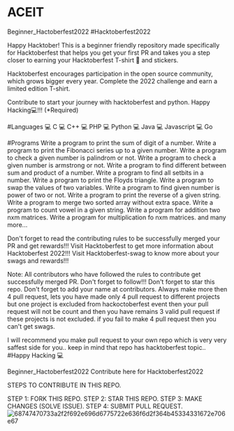 # ACEIT
Beginner_Hactoberfest2022
#Hacktoberfest2022

Happy Hacktober! This is a beginner friendly repository made specifically for Hacktoberfest that helps you get your first PR and takes you a step closer to earning your Hacktoberfest T-shirt 👕 and stickers.

Hacktoberfest encourages participation in the open source community, which grows bigger every year. Complete the 2022 challenge and earn a limited edition T-shirt.

Contribute to start your journey with hacktoberfest and python. Happy Hacking💻!!! (*Required)

#Languages 💻 C 💻 C++ 💻 PHP 💻 Python 💻 Java 💻 Javascript 💻 Go

#Programs Write a program to print the sum of digit of a number. Write a program to print the Fibonacci series up to a given number. Write a program to check a given number is palindrom or not. Write a program to check a given number is armstrong or not. Write a program to find different between sum and product of a number. Write a program to find all setbits in a number. Write a program to print the Floyds triangle. Write a program to swap the values of two variables. Write a program to find given number is power of two or not. Write a program to print the reverse of a given string. Write a program to merge two sorted array without extra space. Write a program to count vowel in a given string. Write a program for addition two nxm matrices. Write a program for multiplication fo nxm matrices. and many more...

Don't forget to read the contributing rules to be successfully merged your PR and get rewards!!! Visit Hacktoberfest to get more information about Hacktoberfest 2022!!! Visit Hacktoberfest-swag to know more about your swags and rewards!!!

Note: All contributors who have followed the rules to contribute get successfully merged PR. Don't forget to follow!!! Don't forget to star this repo. Don't forget to add your name at contributors. Always make more then 4 pull request, lets you have made only 4 pull request to different projects but one project is excluded from hackoctoberfest event then your pull request will not be count and then you have remains 3 valid pull request if these projects is not excluded. if you fail to make 4 pull request then you can't get swags.

I will recommend you make pull request to your own repo which is very very saffest side for you.. keep in mind that repo has hacktoberfest topic.. #Happy Hacking 💻

Beginner_Hactoberfest2022
Contribute here for Hacktoberfest2022

STEPS TO CONTRIBUTE IN THIS REPO.

STEP 1: FORK THIS REPO. STEP 2: STAR THIS REPO. STEP 3: MAKE CHANGES (SOLVE ISSUE). STEP 4: SUBMIT PULL REQUEST.![68747470733a2f2f692e696d6775722e636f6d2f364b45334331672e706e67](https://user-images.githubusercontent.com/115478653/199320224-0aa21d6a-e60d-4723-8b38-fb16bc02f005.png)


